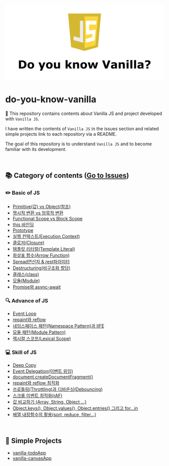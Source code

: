 ![do-you-know-vaniilla](./img/do-you-know-vanilla.png)

# do-you-know-vanilla

:banana: This repository contains contents about Vanilla JS and project developed with `Vanilla JS`.

I have written the contents of `Vanilla JS` in the issues section and related simple projects link to each repository via a README.

The goal of this repository is to understand `Vanilla JS` and to become familiar with its development.

<br/>

## 📚 Category of contents ([Go to Issues](https://github.com/BKJang/do-you-know-vanilla/issues))

### ✏️ Basic of JS

- [Primitive(값) vs Object(참조) ](https://github.com/BKJang/do-you-know-vanilla/issues/1)
- [명시적 변환 vs 암묵적 변환](https://github.com/BKJang/do-you-know-vanilla/issues/3)
- [Functional Scope vs Block Scope](https://github.com/BKJang/do-you-know-vanilla/issues/4)
- [this 바인딩](https://github.com/BKJang/do-you-know-vanilla/issues/7)
- [Prototype](https://github.com/BKJang/do-you-know-vanilla/issues/12)
- [실행 컨텍스트(Execution Context)](https://github.com/BKJang/do-you-know-vanilla/issues/14)
- [클로저(Closure)](https://github.com/BKJang/do-you-know-vanilla/issues/15)
- [템플릿 리터럴(Template Literal)](https://github.com/BKJang/do-you-know-vanilla/issues/17)
- [화살표 함수(Arrow Function)](https://github.com/BKJang/do-you-know-vanilla/issues/18)
- [Spread연산자 & rest파라미터](https://github.com/BKJang/do-you-know-vanilla/issues/19)
- [Destructuring(비구조화 할당)](https://github.com/BKJang/do-you-know-vanilla/issues/20)
- [클래스(class)](https://github.com/BKJang/do-you-know-vanilla/issues/21)
- [모듈(Module)](https://github.com/BKJang/do-you-know-vanilla/issues/22)
- [Promise와 async-await](https://github.com/BKJang/do-you-know-vanilla/issues/24)

### 🔍 Advance of JS

- [Event Loop](https://github.com/BKJang/do-you-know-vanilla/issues/5)
- [repaint와 reflow](https://github.com/BKJang/do-you-know-vanilla/issues/9)
- [네임스페이스 패턴(Namespace Pattern)과 IIFE](https://github.com/BKJang/do-you-know-vanilla/issues/16)
- [모듈 패턴(Module Pattern)](https://github.com/BKJang/do-you-know-vanilla/issues/13)
- [렉시컬 스코프(Lexical Scope)](https://github.com/BKJang/do-you-know-vanilla/issues/25)

### 💻 Skill of JS

- [Deep Copy](https://github.com/BKJang/do-you-know-vanilla/issues/2)
- [Event Delegation(이벤트 위임)](https://github.com/BKJang/do-you-know-vanilla/issues/6)
- [document.createDocumentFragment()](https://github.com/BKJang/do-you-know-vanilla/issues/8)
- [repaint와 reflow 최적화](https://github.com/BKJang/do-you-know-vanilla/issues/10)
- [쓰로틀링(Throttling)과 디바운싱(Debouncing)](https://github.com/BKJang/do-you-know-vanilla/issues/11)
- [스크롤 이벤트 최적화(rAF)](https://github.com/BKJang/do-you-know-vanilla/issues/23)
- [값 비교하기 (Array, String, Object ...)](https://github.com/BKJang/do-you-know-vanilla/issues/26)
- [Object.keys(), Object.values(), Object.entries() 그리고 for...in](https://github.com/BKJang/do-you-know-vanilla/issues/27)
- [배열 내장함수의 활용(sort, reduce, filter...)](https://github.com/BKJang/do-you-know-vanilla/issues/28)

<br/>

## :hammer: Simple Projects

- [vanilla-todoApp](https://github.com/BKJang/vanilla-todoApp)
- [vanilla-canvasApp](https://github.com/BKJang/vanilla-canvasApp)

